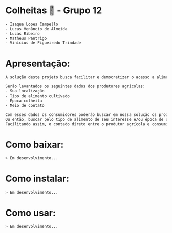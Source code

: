 # Colheitas 🌱 - Grupo 12
```sh
- Isaque Lopes Campello
- Lucas Venâncio de Almeida
- Lucas Ribeiro
- Matheus Pantrigo
- Vinícius de Figueiredo Trindade
```


# Apresentação:
```sh
A solução deste projeto busca facilitar e democratizar o acesso a alimentos de produtores agrícolas.

Serão levantados os seguintes dados dos produtores agrícolas:
- Sua localização
- Tipo de alimento cultivado
- Época colheita
- Meio de contato

Com esses dados os consumidores poderão buscar em nossa solução os produtores agrícolas mais próximos.
Ou então, buscar pelo tipo de alimento de seu interesse e/ou época de colheita.
Facilitando assim, o contado direto entre o produtor agrícola e consumidor.
```

# Como baixar:
```sh
> Em desenvolvimento...
```

# Como instalar:
```sh
> Em desenvolvimento...
```

# Como usar:
```sh
> Em desenvolvimento...
```
